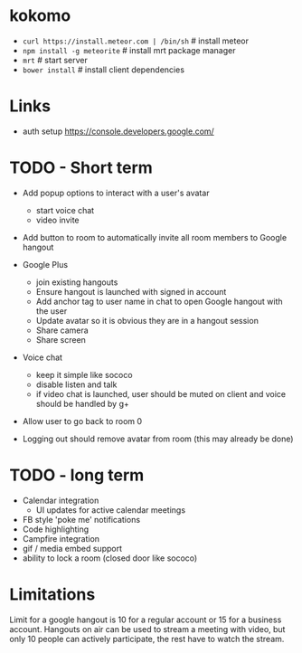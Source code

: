 kokomo
======

- `curl https://install.meteor.com | /bin/sh` # install meteor
- `npm install -g meteorite` # install mrt package manager
- `mrt` # start server
- `bower install` # install client dependencies

# Links

- auth setup https://console.developers.google.com/

# TODO - Short term

- Add popup options to interact with a user's avatar
  - start voice chat
  - video invite
- Add button to room to automatically invite all room members to Google hangout

- Google Plus
  - join existing hangouts
  - Ensure hangout is launched with signed in account
  - Add anchor tag to user name in chat to open Google hangout with the user
  - Update avatar so it is obvious they are in a hangout session
  - Share camera
  - Share screen
- Voice chat
  - keep it simple like sococo
  - disable listen and talk
  - if video chat is launched, user should be muted on client and voice
    should be handled by g+
- Allow user to go back to room 0
- Logging out should remove avatar from room (this may already be done)

# TODO - long term

- Calendar integration
  - UI updates for active calendar meetings
- FB style 'poke me' notifications
- Code highlighting
- Campfire integration
- gif / media embed support
- ability to lock a room (closed door like sococo)

# Limitations
Limit for a google hangout is 10 for a regular account or 15 for a business account. Hangouts on air can be used to stream a meeting with video, but only 10 people can actively participate, the rest have to watch the stream.
